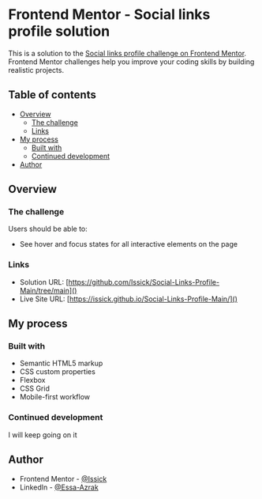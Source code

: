 # Frontend Mentor - Social links profile solution

This is a solution to the
[Social links profile challenge on Frontend Mentor](https://www.frontendmentor.io/challenges/social-links-profile-UG32l9m6dQ).
Frontend Mentor challenges help you improve your coding skills by building
realistic projects.

## Table of contents

- [Overview](#overview)
  - [The challenge](#the-challenge)
  - [Links](#links)
- [My process](#my-process)
  - [Built with](#built-with)
  - [Continued development](#continued-development)
- [Author](#author)

## Overview

### The challenge

Users should be able to:

- See hover and focus states for all interactive elements on the page

### Links

- Solution URL: [https://github.com/Issick/Social-Links-Profile-Main/tree/main]()
- Live Site URL: [https://issick.github.io/Social-Links-Profile-Main/]()

## My process

### Built with

- Semantic HTML5 markup
- CSS custom properties
- Flexbox
- CSS Grid
- Mobile-first workflow

### Continued development

I will keep going on it

## Author

- Frontend Mentor -
  [@Issick](https://www.frontendmentor.io/profile/Issick)
- LinkedIn - [@Essa-Azrak](www.linkedin.com/in/essa-azrak-a3b6a3131)
